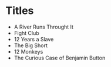 # Titles 

- A River Runs Throught It 
- Fight Club 
- 12 Years a Slave 
- The Big Short 
- 12 Monkeys 
- The Curious Case of Benjamin Button


